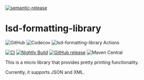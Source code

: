 [![semantic-release](https://img.shields.io/badge/semantic-release-e10079.svg?logo=semantic-release)](https://github.com/semantic-release/semantic-release)

# lsd-formatting-library

![GitHub](https://img.shields.io/github/license/lsd-consulting/lsd-formatting-library)
![Codecov](https://img.shields.io/codecov/c/github/lsd-consulting/lsd-formatting-library)
![lsd-formatting-library Actions](https://api.meercode.io/badge/lsd-consulting/lsd-formatting-library?type=ci-score&branch=main&lastDay=14)

[![CI](https://github.com/lsd-consulting/lsd-formatting-library/actions/workflows/ci.yml/badge.svg?branch=main)](https://github.com/lsd-consulting/lsd-formatting-library/actions/workflows/ci.yml)
[![Nightly Build](https://github.com/lsd-consulting/lsd-formatting-library/actions/workflows/nightly.yml/badge.svg)](https://github.com/lsd-consulting/lsd-formatting-library/actions/workflows/nightly.yml)
[![GitHub release](https://img.shields.io/github/release/lsd-consulting/lsd-formatting-library)](https://github.com/lsd-consulting/lsd-formatting-library/releases)
![Maven Central](https://img.shields.io/maven-central/v/io.github.lsd-consulting/lsd-formatting-library)

This is a micro library that provides pretty printing functionality.

Currently, it supports JSON and XML.